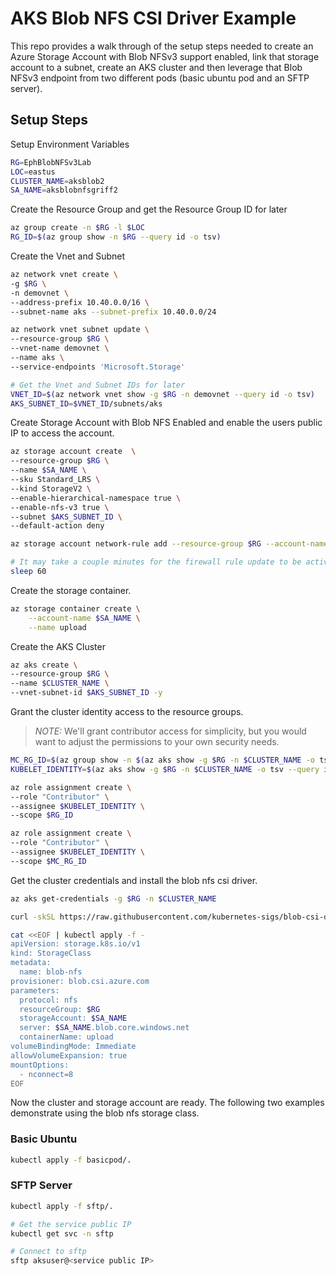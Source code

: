 # AKS Blob NFS CSI Driver Example

This repo provides a walk through of the setup steps needed to create an Azure Storage Account with Blob NFSv3 support enabled, link that storage account to a subnet, create an AKS cluster and then leverage that Blob NFSv3 endpoint from two different pods (basic ubuntu pod and an SFTP server).

## Setup Steps

Setup Environment Variables

```bash
RG=EphBlobNFSv3Lab
LOC=eastus
CLUSTER_NAME=aksblob2
SA_NAME=aksblobnfsgriff2
```

Create the Resource Group and get the Resource Group ID for later

```bash
az group create -n $RG -l $LOC
RG_ID=$(az group show -n $RG --query id -o tsv)
```

Create the Vnet and Subnet

```bash
az network vnet create \
-g $RG \
-n demovnet \
--address-prefix 10.40.0.0/16 \
--subnet-name aks --subnet-prefix 10.40.0.0/24

az network vnet subnet update \
--resource-group $RG \
--vnet-name demovnet \
--name aks \
--service-endpoints 'Microsoft.Storage'

# Get the Vnet and Subnet IDs for later
VNET_ID=$(az network vnet show -g $RG -n demovnet --query id -o tsv)
AKS_SUBNET_ID=$VNET_ID/subnets/aks
```

Create Storage Account with Blob NFS Enabled and enable the users public IP to access the account.

```bash
az storage account create  \
--resource-group $RG \
--name $SA_NAME \
--sku Standard_LRS \
--kind StorageV2 \
--enable-hierarchical-namespace true \
--enable-nfs-v3 true \
--subnet $AKS_SUBNET_ID \
--default-action deny

az storage account network-rule add --resource-group $RG --account-name $SA_NAME --ip-address $(curl -4 icanhazip.com)

# It may take a couple minutes for the firewall rule update to be active
sleep 60
```

Create the storage container.

```bash
az storage container create \
    --account-name $SA_NAME \
    --name upload 
```

Create the AKS Cluster

```bash
az aks create \
--resource-group $RG \
--name $CLUSTER_NAME \
--vnet-subnet-id $AKS_SUBNET_ID -y
```

Grant the cluster identity access to the resource groups.

>*NOTE:* We'll grant contributor access for simplicity, but you would want to adjust the permissions to your own security needs.

```bash
MC_RG_ID=$(az group show -n $(az aks show -g $RG -n $CLUSTER_NAME -o tsv --query nodeResourceGroup) -o tsv --query id)
KUBELET_IDENTITY=$(az aks show -g $RG -n $CLUSTER_NAME -o tsv --query identityProfile.kubeletidentity.objectId)

az role assignment create \
--role "Contributor" \
--assignee $KUBELET_IDENTITY \
--scope $RG_ID

az role assignment create \
--role "Contributor" \
--assignee $KUBELET_IDENTITY \
--scope $MC_RG_ID
```

Get the cluster credentials and install the blob nfs csi driver.

```bash
az aks get-credentials -g $RG -n $CLUSTER_NAME

curl -skSL https://raw.githubusercontent.com/kubernetes-sigs/blob-csi-driver/master/deploy/install-driver.sh | bash -s master blobfuse-proxy --

cat <<EOF | kubectl apply -f -
apiVersion: storage.k8s.io/v1
kind: StorageClass
metadata:
  name: blob-nfs
provisioner: blob.csi.azure.com
parameters:
  protocol: nfs
  resourceGroup: $RG
  storageAccount: $SA_NAME
  server: $SA_NAME.blob.core.windows.net
  containerName: upload
volumeBindingMode: Immediate
allowVolumeExpansion: true
mountOptions:
  - nconnect=8
EOF
```

Now the cluster and storage account are ready. The following two examples demonstrate using the blob nfs storage class.

### Basic Ubuntu

```bash
kubectl apply -f basicpod/.
```

### SFTP Server
```bash
kubectl apply -f sftp/.  

# Get the service public IP
kubectl get svc -n sftp

# Connect to sftp
sftp aksuser@<service public IP>
```


